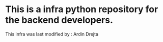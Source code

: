 # This is a infra python repository for the backend developers. 
This infra was last modified by : Ardin Drejta